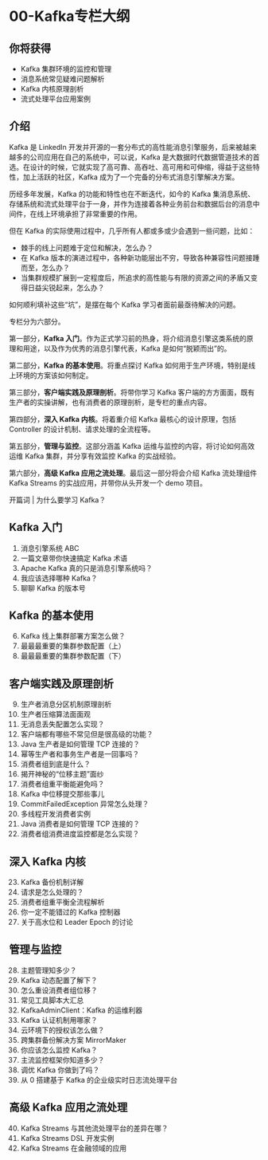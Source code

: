 # 00-Kafka专栏大纲

## 你将获得

- Kafka 集群环境的监控和管理
- 消息系统常见疑难问题解析
- Kafka 内核原理剖析
- 流式处理平台应用案例

## 介绍

Kafka 是 LinkedIn 开发并开源的一套分布式的高性能消息引擎服务，后来被越来越多的公司应用在自己的系统中，可以说，Kafka 是大数据时代数据管道技术的首选。在设计的时候，它就实现了高可靠、高吞吐、高可用和可伸缩，得益于这些特性，加上活跃的社区，Kafka 成为了一个完备的分布式消息引擎解决方案。

历经多年发展，Kafka 的功能和特性也在不断迭代，如今的 Kafka 集消息系统、存储系统和流式处理平台于一身，并作为连接着各种业务前台和数据后台的消息中间件，在线上环境承担了非常重要的作用。

但在 Kafka 的实际使用过程中，几乎所有人都或多或少会遇到一些问题，比如：

- 棘手的线上问题难于定位和解决，怎么办？
- 在 Kafka 版本的演进过程中，各种新功能层出不穷，导致各种兼容性问题接踵而至，怎么办？
- 当集群规模扩展到一定程度后，所追求的高性能与有限的资源之间的矛盾又变得日益尖锐起来，怎么办？

如何顺利填补这些“坑”，是摆在每个 Kafka 学习者面前最亟待解决的问题。

专栏分为六部分。

第一部分，**Kafka 入门**。作为正式学习前的热身，将介绍消息引擎这类系统的原理和用途，以及作为优秀的消息引擎代表，Kafka 是如何“脱颖而出”的。

第二部分，**Kafka 的基本使用**。将重点探讨 Kafka 如何用于生产环境，特别是线上环境的方案该如何制定。

第三部分，**客户端实践及原理剖析**。将带你学习 Kafka 客户端的方方面面，既有生产者的实操讲解，也有消费者的原理剖析，是专栏的重点内容。

第四部分，**深入 Kafka 内核**。将着重介绍 Kafka 最核心的设计原理，包括 Controller 的设计机制、请求处理的全流程等。

第五部分，**管理与监控**。这部分涵盖 Kafka 运维与监控的内容，将讨论如何高效运维 Kafka 集群，并分享有效监控 Kafka 的实战经验。

第六部分，**高级 Kafka 应用之流处理**。最后这一部分将会介绍 Kafka 流处理组件 Kafka Streams 的实战应用，并带你从头开发一个 demo 项目。



开篇词 | 为什么要学习 Kafka？

## Kafka 入门

1. 消息引擎系统 ABC
2. 一篇文章带你快速搞定 Kafka 术语
3. Apache Kafka 真的只是消息引擎系统吗？
4. 我应该选择哪种 Kafka？
5. 聊聊 Kafka 的版本号

## Kafka 的基本使用

6. Kafka 线上集群部署方案怎么做？
7. 最最最重要的集群参数配置（上）
8. 最最最重要的集群参数配置（下）

## 客户端实践及原理剖析

9. 生产者消息分区机制原理剖析
10. 生产者压缩算法面面观
11. 无消息丢失配置怎么实现？
12. 客户端都有哪些不常见但是很高级的功能？
13. Java 生产者是如何管理 TCP 连接的？
14. 幂等生产者和事务生产者是一回事吗？
15. 消费者组到底是什么？
16. 揭开神秘的“位移主题”面纱
17. 消费者组重平衡能避免吗？
18. Kafka 中位移提交那些事儿
19. CommitFailedException 异常怎么处理？
20. 多线程开发消费者实例
21. Java 消费者是如何管理 TCP 连接的？
22. 消费者组消费进度监控都是怎么实现？

## 深入 Kafka 内核

23. Kafka 备份机制详解
24. 请求是怎么处理的？
25. 消费者组重平衡全流程解析
26. 你一定不能错过的 Kafka 控制器
27. 关于高水位和 Leader Epoch 的讨论

## 管理与监控

28. 主题管理知多少？
29. Kafka 动态配置了解下？
30. 怎么重设消费者组位移？
31. 常见工具脚本大汇总
32. KafkaAdminClient：Kafka 的运维利器
33. Kafka 认证机制用哪家？
34. 云环境下的授权该怎么做？
35. 跨集群备份解决方案 MirrorMaker
36. 你应该怎么监控 Kafka？
37. 主流监控框架你知道多少？
38. 调优 Kafka 你做到了吗？
39. 从 0 搭建基于 Kafka 的企业级实时日志流处理平台

## 高级 Kafka 应用之流处理

40. Kafka Streams 与其他流处理平台的差异在哪？
41. Kafka Streams DSL 开发实例
42. Kafka Streams 在金融领域的应用